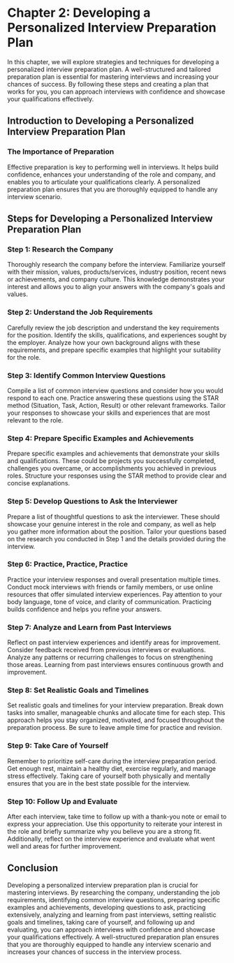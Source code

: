 Chapter 2: Developing a Personalized Interview Preparation Plan
===============================================================

In this chapter, we will explore strategies and techniques for developing a personalized interview preparation plan. A well-structured and tailored preparation plan is essential for mastering interviews and increasing your chances of success. By following these steps and creating a plan that works for you, you can approach interviews with confidence and showcase your qualifications effectively.

Introduction to Developing a Personalized Interview Preparation Plan
--------------------------------------------------------------------

### The Importance of Preparation

Effective preparation is key to performing well in interviews. It helps build confidence, enhances your understanding of the role and company, and enables you to articulate your qualifications clearly. A personalized preparation plan ensures that you are thoroughly equipped to handle any interview scenario.

Steps for Developing a Personalized Interview Preparation Plan
--------------------------------------------------------------

### Step 1: Research the Company

Thoroughly research the company before the interview. Familiarize yourself with their mission, values, products/services, industry position, recent news or achievements, and company culture. This knowledge demonstrates your interest and allows you to align your answers with the company's goals and values.

### Step 2: Understand the Job Requirements

Carefully review the job description and understand the key requirements for the position. Identify the skills, qualifications, and experiences sought by the employer. Analyze how your own background aligns with these requirements, and prepare specific examples that highlight your suitability for the role.

### Step 3: Identify Common Interview Questions

Compile a list of common interview questions and consider how you would respond to each one. Practice answering these questions using the STAR method (Situation, Task, Action, Result) or other relevant frameworks. Tailor your responses to showcase your skills and experiences that are most relevant to the role.

### Step 4: Prepare Specific Examples and Achievements

Prepare specific examples and achievements that demonstrate your skills and qualifications. These could be projects you successfully completed, challenges you overcame, or accomplishments you achieved in previous roles. Structure your responses using the STAR method to provide clear and concise explanations.

### Step 5: Develop Questions to Ask the Interviewer

Prepare a list of thoughtful questions to ask the interviewer. These should showcase your genuine interest in the role and company, as well as help you gather more information about the position. Tailor your questions based on the research you conducted in Step 1 and the details provided during the interview.

### Step 6: Practice, Practice, Practice

Practice your interview responses and overall presentation multiple times. Conduct mock interviews with friends or family members, or use online resources that offer simulated interview experiences. Pay attention to your body language, tone of voice, and clarity of communication. Practicing builds confidence and helps you refine your answers.

### Step 7: Analyze and Learn from Past Interviews

Reflect on past interview experiences and identify areas for improvement. Consider feedback received from previous interviews or evaluations. Analyze any patterns or recurring challenges to focus on strengthening those areas. Learning from past interviews ensures continuous growth and improvement.

### Step 8: Set Realistic Goals and Timelines

Set realistic goals and timelines for your interview preparation. Break down tasks into smaller, manageable chunks and allocate time for each step. This approach helps you stay organized, motivated, and focused throughout the preparation process. Be sure to leave ample time for practice and revision.

### Step 9: Take Care of Yourself

Remember to prioritize self-care during the interview preparation period. Get enough rest, maintain a healthy diet, exercise regularly, and manage stress effectively. Taking care of yourself both physically and mentally ensures that you are in the best state possible for the interview.

### Step 10: Follow Up and Evaluate

After each interview, take time to follow up with a thank-you note or email to express your appreciation. Use this opportunity to reiterate your interest in the role and briefly summarize why you believe you are a strong fit. Additionally, reflect on the interview experience and evaluate what went well and areas for further improvement.

Conclusion
----------

Developing a personalized interview preparation plan is crucial for mastering interviews. By researching the company, understanding the job requirements, identifying common interview questions, preparing specific examples and achievements, developing questions to ask, practicing extensively, analyzing and learning from past interviews, setting realistic goals and timelines, taking care of yourself, and following up and evaluating, you can approach interviews with confidence and showcase your qualifications effectively. A well-structured preparation plan ensures that you are thoroughly equipped to handle any interview scenario and increases your chances of success in the interview process.
